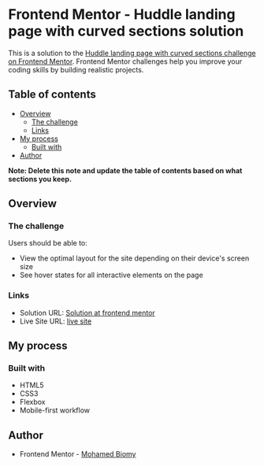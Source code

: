 # Frontend Mentor - Huddle landing page with curved sections solution

This is a solution to the [Huddle landing page with curved sections challenge on Frontend Mentor](https://www.frontendmentor.io/challenges/huddle-landing-page-with-curved-sections-5ca5ecd01e82137ec91a50f2). Frontend Mentor challenges help you improve your coding skills by building realistic projects.

## Table of contents

- [Overview](#overview)
  - [The challenge](#the-challenge)
  - [Links](#links)
- [My process](#my-process)
  - [Built with](#built-with)
- [Author](#author)

**Note: Delete this note and update the table of contents based on what sections you keep.**

## Overview

### The challenge

Users should be able to:

- View the optimal layout for the site depending on their device's screen size
- See hover states for all interactive elements on the page

### Links

- Solution URL: [Solution at frontend mentor](https://www.frontendmentor.io/solutions/hubble-curved-page-html---css---flexbox---mobile-first-workflow-4SkHnFvgR9)
- Live Site URL: [live site](https://memobiomy.github.io/Hubble-curved-page/)

## My process

### Built with

- HTML5
- CSS3
- Flexbox
- Mobile-first workflow

## Author

- Frontend Mentor - [Mohamed Biomy](https://www.frontendmentor.io/profile/MemoBiomy)
